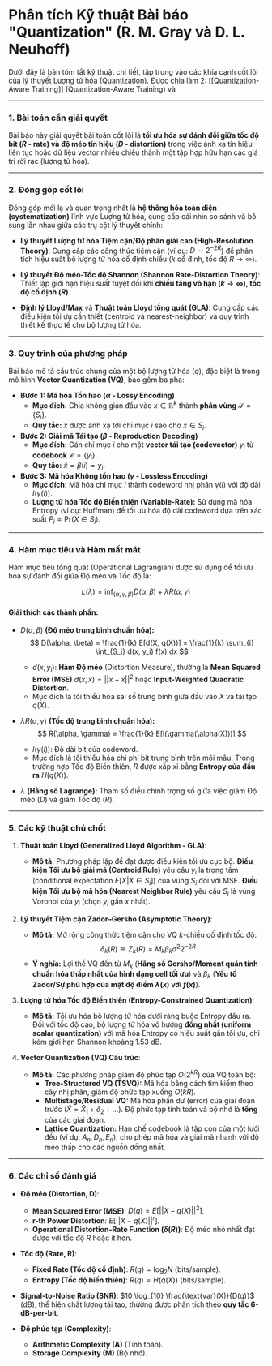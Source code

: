 # Phân tích Kỹ thuật Bài báo "Quantization" (R. M. Gray và D. L. Neuhoff)

Dưới đây là bản tóm tắt kỹ thuật chi tiết, tập trung vào các khía cạnh cốt lõi của lý thuyết Lượng tử hóa (Quantization).
Được chia làm 2: [[Quantization-Aware Training]]  (Quantization-Aware Training) và

---

### 1. Bài toán cần giải quyết

Bài báo này giải quyết bài toán cốt lõi là **tối ưu hóa sự đánh đổi giữa tốc độ bit ($R$ - rate) và độ méo tín hiệu ($D$ - distortion)** trong việc ánh xạ tín hiệu liên tục hoặc dữ liệu vector nhiều chiều thành một tập hợp hữu hạn các giá trị rời rạc (lượng tử hóa).

---

### 2. Đóng góp cốt lõi

Đóng góp mới lạ và quan trọng nhất là **hệ thống hóa toàn diện (systematization)** lĩnh vực Lượng tử hóa, cung cấp cái nhìn so sánh và bổ sung lẫn nhau giữa các trụ cột lý thuyết chính:

* **Lý thuyết Lượng tử hóa Tiệm cận/Độ phân giải cao (High-Resolution Theory)**: Cung cấp các công thức tiệm cận (ví dụ: $D \sim 2^{-2R}$) để phân tích hiệu suất bộ lượng tử hóa cố định chiều ($k$ cố định, tốc độ $R \rightarrow \infty$).

* **Lý thuyết Độ méo-Tốc độ Shannon (Shannon Rate-Distortion Theory)**: Thiết lập giới hạn hiệu suất tuyệt đối khi **chiều tăng vô hạn ($k \rightarrow \infty$), tốc độ cố định ($R$)**.

* **Định lý Lloyd/Max** và **Thuật toán Lloyd tổng quát (GLA)**: Cung cấp các điều kiện tối ưu cần thiết (centroid và nearest-neighbor) và quy trình thiết kế thực tế cho bộ lượng tử hóa.

---

### 3. Quy trình của phương pháp

Bài báo mô tả cấu trúc chung của một bộ lượng tử hóa ($q$), đặc biệt là trong mô hình **Vector Quantization (VQ)**, bao gồm ba pha:

* **Bước 1: Mã hóa Tổn hao ($\alpha$ - Lossy Encoding)**
    * **Mục đích:** Chia không gian đầu vào $x \in \mathbb{R}^k$ thành **phân vùng** $\mathcal{S} = \{S_i\}$.
    * **Quy tắc:** $x$ được ánh xạ tới chỉ mục $i$ sao cho $x \in S_i$.
* **Bước 2: Giải mã Tái tạo ($\beta$ - Reproduction Decoding)**
    * **Mục đích:** Gán chỉ mục $i$ cho một **vector tái tạo (codevector)** $y_i$ từ **codebook** $\mathcal{C} = \{y_i\}$.
    * **Quy tắc:** $\hat{x} = \beta(i) = y_i$.
* **Bước 3: Mã hóa Không tổn hao ($\gamma$ - Lossless Encoding)**
    * **Mục đích:** Mã hóa chỉ mục $i$ thành codeword nhị phân $\gamma(i)$ với độ dài $l(\gamma(i))$.
    * **Lượng tử hóa Tốc độ Biến thiên (Variable-Rate):** Sử dụng mã hóa Entropy (ví dụ: Huffman) để tối ưu hóa độ dài codeword dựa trên xác suất $P_i = \text{Pr}(X \in S_i)$.

---

### 4. Hàm mục tiêu và Hàm mất mát

Hàm mục tiêu tổng quát (Operational Lagrangian) được sử dụng để tối ưu hóa sự đánh đổi giữa Độ méo và Tốc độ là:

$$
L(\lambda) = \inf_{(\alpha, \gamma, \beta)} D(\alpha, \beta) + \lambda R(\alpha, \gamma)
$$

#### Giải thích các thành phần:

* $D(\alpha, \beta)$ **(Độ méo trung bình chuẩn hóa):**
    $$
    D(\alpha, \beta) = \frac{1}{k} E[d(X, q(X))] = \frac{1}{k} \sum_{i} \int_{S_i} d(x, y_i) f(x) dx
    $$
    * $d(x, y_i)$: **Hàm Độ méo** (Distortion Measure), thường là **Mean Squared Error (MSE)** $d(x, \hat{x}) = ||x - \hat{x}||^2$ hoặc **Input-Weighted Quadratic Distortion**.
    * Mục đích là tối thiểu hóa sai số trung bình giữa đầu vào $X$ và tái tạo $q(X)$.

* $\lambda R(\alpha, \gamma)$ **(Tốc độ trung bình chuẩn hóa):**
    $$
    R(\alpha, \gamma) = \frac{1}{k} E[l(\gamma(\alpha(X)))]
    $$
    * $l(\gamma(i))$: Độ dài bit của codeword.
    * Mục đích là tối thiểu hóa chi phí bit trung bình trên mỗi mẫu. Trong trường hợp Tốc độ Biến thiên, $R$ được xấp xỉ bằng **Entropy của đầu ra** $H(q(X))$.

* $\lambda$ **(Hằng số Lagrange):** Tham số điều chỉnh trọng số giữa việc giảm Độ méo ($D$) và giảm Tốc độ ($R$).

---

### 5. Các kỹ thuật chủ chốt

1. **Thuật toán Lloyd (Generalized Lloyd Algorithm - GLA)**:
   * **Mô tả:** Phương pháp lặp để đạt được điều kiện tối ưu cục bộ. **Điều kiện Tối ưu bộ giải mã (Centroid Rule)** yêu cầu $y_i$ là trọng tâm (conditional expectation $E[X | X \in S_i]$) của vùng $S_i$ đối với MSE. **Điều kiện Tối ưu bộ mã hóa (Nearest Neighbor Rule)** yêu cầu $S_i$ là vùng Voronoi của $y_i$ (chọn $y_i$ gần $x$ nhất).

2. **Lý thuyết Tiệm cận Zador–Gersho (Asymptotic Theory)**:
   * **Mô tả:** Mở rộng công thức tiệm cận cho VQ $k$-chiều cố định tốc độ: $$\delta_k(R) \cong Z_k(R) = M_k \beta_k \sigma^2 2^{-2R}$$
   * **Ý nghĩa:** Lợi thế VQ đến từ $M_k$ (**Hằng số Gersho/Moment quán tính chuẩn hóa thấp nhất của hình dạng cell tối ưu**) và $\beta_k$ (**Yếu tố Zador/Sự phù hợp của mật độ điểm $\lambda(x)$ với $f(x)$**).

3. **Lượng tử hóa Tốc độ Biến thiên (Entropy-Constrained Quantization)**:
   * **Mô tả:** Tối ưu hóa bộ lượng tử hóa dưới ràng buộc Entropy đầu ra. Đối với tốc độ cao, bộ lượng tử hóa vô hướng **đồng nhất (uniform scalar quantization)** với mã hóa Entropy có hiệu suất gần tối ưu, chỉ kém giới hạn Shannon khoảng $1.53 \text{ dB}$.

4. **Vector Quantization (VQ) Cấu trúc**:
   * **Mô tả:** Các phương pháp giảm độ phức tạp $O(2^{kR})$ của VQ toàn bộ:
     * **Tree-Structured VQ (TSVQ):** Mã hóa bằng cách tìm kiếm theo cây nhị phân, giảm độ phức tạp xuống $O(kR)$.
     * **Multistage/Residual VQ:** Mã hóa phần dư (error) của giai đoạn trước ($\hat{X} = \hat{X}_1 + \hat{e}_2 + \dots$). Độ phức tạp tính toán và bộ nhớ là **tổng** của các giai đoạn.
     * **Lattice Quantization:** Hạn chế codebook là tập con của một lưới đều (ví dụ: $A_n, D_n, E_n$), cho phép mã hóa và giải mã nhanh với độ méo thấp cho các nguồn đồng nhất.

---

### 6. Các chỉ số đánh giá

* **Độ méo (Distortion, D)**:
  * **Mean Squared Error (MSE)**: $D(q) = E[||X - q(X)||^2]$.
  * **r-th Power Distortion**: $E[||X - q(X)||^r]$.
  * **Operational Distortion-Rate Function ($\delta(R)$)**: Độ méo nhỏ nhất đạt được với tốc độ $R$ hoặc ít hơn.

* **Tốc độ (Rate, R)**:
  * **Fixed Rate (Tốc độ cố định)**: $R(q) = \log_2 N$ (bits/sample).
  * **Entropy (Tốc độ biến thiên)**: $R(q) = H(q(X))$ (bits/sample).

* **Signal-to-Noise Ratio (SNR)**: $10 \log_{10} \frac{\text{var}(X)}{D(q)}$ (dB), thể hiện chất lượng tái tạo, thường được phân tích theo **quy tắc 6-dB-per-bit**.

* **Độ phức tạp (Complexity)**:
  * **Arithmetic Complexity (A)** (Tính toán).
  * **Storage Complexity (M)** (Bộ nhớ).
```eof